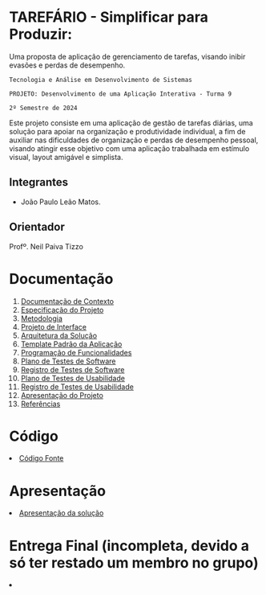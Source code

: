 # TAREFÁRIO - Simplificar para Produzir: 
Uma proposta de aplicação de gerenciamento de tarefas, visando inibir evasões e perdas de desempenho.

`Tecnologia e Análise em Desenvolvimento de Sistemas`

`PROJETO: Desenvolvimento de uma Aplicação Interativa - Turma 9`

`2º Semestre de 2024`

Este projeto consiste em uma aplicação de gestão de tarefas diárias, uma solução para apoiar na organização e produtividade individual, a fim de auxiliar nas dificuldades de organização e perdas de desempenho pessoal, visando atingir esse objetivo com uma aplicação trabalhada em estímulo visual, layout amigável e simplista.

## Integrantes


* João Paulo Leão Matos.


## Orientador

Profº. Neil Paiva Tizzo

# Documentação

<ol>
<li><a href="docs/01-Documentação de Contexto.md"> Documentação de Contexto</a></li>
<li><a href="docs/02-Especificação do Projeto.md"> Especificação do Projeto</a></li>
<li><a href="docs/03-Metodologia.md"> Metodologia</a></li>
<li><a href="docs/04-Projeto de Interface.md"> Projeto de Interface</a></li>
<li><a href="docs/05-Arquitetura da Solução.md"> Arquitetura da Solução</a></li>
<li><a href="docs/06-Template Padrão da Aplicação.md"> Template Padrão da Aplicação</a></li>
<li><a href="docs/07-Programação de Funcionalidades.md"> Programação de Funcionalidades</a></li>
<li><a href="docs/08-Plano de Testes de Software.md"> Plano de Testes de Software</a></li>
<li><a href="docs/09-Registro de Testes de Software.md"> Registro de Testes de Software</a></li>
<li><a href="docs/10-Plano de Testes de Usabilidade.md"> Plano de Testes de Usabilidade</a></li>
<li><a href="docs/11-Registro de Testes de Usabilidade.md"> Registro de Testes de Usabilidade</a></li>
<li><a href="docs/12-Apresentação do Projeto.md"> Apresentação do Projeto</a></li>
<li><a href="docs/13-Referências.md"> Referências</a></li>
</ol>

# Código

<li><a href="src/README.md"> Código Fonte</a></li>

# Apresentação

<li><a href="presentation/README.md"> Apresentação da solução</a></li>

# Entrega Final (incompleta, devido a só ter restado um membro no grupo)

<li><a href="https://www.youtube.com/watch?v=Uc8KwxBkBSI> Vídeo do protótipo da aplicação funcionando</a></li>
